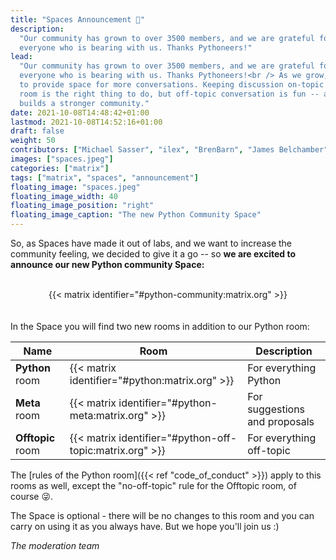```yaml
---
title: "Spaces Announcement 🎉"
description:
  "Our community has grown to over 3500 members, and we are grateful for
  everyone who is bearing with us. Thanks Pythoneers!"
lead:
  "Our community has grown to over 3500 members, and we are grateful for
  everyone who is bearing with us. Thanks Pythoneers!<br /> As we grow, we want
  to provide space for more conversations. Keeping discussion on-topic in this
  room is the right thing to do, but off-topic conversation is fun -- and it
  builds a stronger community."
date: 2021-10-08T14:48:42+01:00
lastmod: 2021-10-08T14:52:16+01:00
draft: false
weight: 50
contributors: ["Michael Sasser", "ilex", "BrenBarn", "James Belchamber"]
images: ["spaces.jpeg"]
categories: ["matrix"]
tags: ["matrix", "spaces", "announcement"]
floating_image: "spaces.jpeg"
floating_image_width: 40
floating_image_position: "right"
floating_image_caption: "The new Python Community Space"
---
```


<!-- {{< img src="spaces.jpeg" alt="spaces image" caption="<center><em>The new Python Community Space </em></center>" class="border-0" >}} -->

<!-- As we grow, we want to provide space for more conversations. Keeping -->
<!-- discussion on-topic in this room is the right thing to do, but off-topic -->
<!-- conversation is fun -- and it builds a stronger community. -->

So, as Spaces have made it out of labs, and we want to increase the community
feeling, we decided to give it a go -- so **we are excited to announce our new
Python community Space:** <br /><br />

<center>
{{< matrix identifier="#python-community:matrix.org" >}}
</center>
<br /><br />
In the Space you will find two new rooms in addition to our Python room:

| Name              | Room                                                     | Description                   |
| ----------------- | -------------------------------------------------------- | ----------------------------- |
| **Python** room   | {{< matrix identifier="#python:matrix.org" >}}           | For everything Python         |
| **Meta** room     | {{< matrix identifier="#python-meta:matrix.org" >}}      | For suggestions and proposals |
| **Offtopic** room | {{< matrix identifier="#python-off-topic:matrix.org" >}} | For everything off-topic      |

The [rules of the Python room]({{< ref "code_of_conduct" >}}) apply to this
rooms as well, except the "no-off-topic" rule for the Offtopic room, of course
😜.

The Space is optional - there will be no changes to this room and you can carry
on using it as you always have. But we hope you'll join us :)

_The moderation team_
